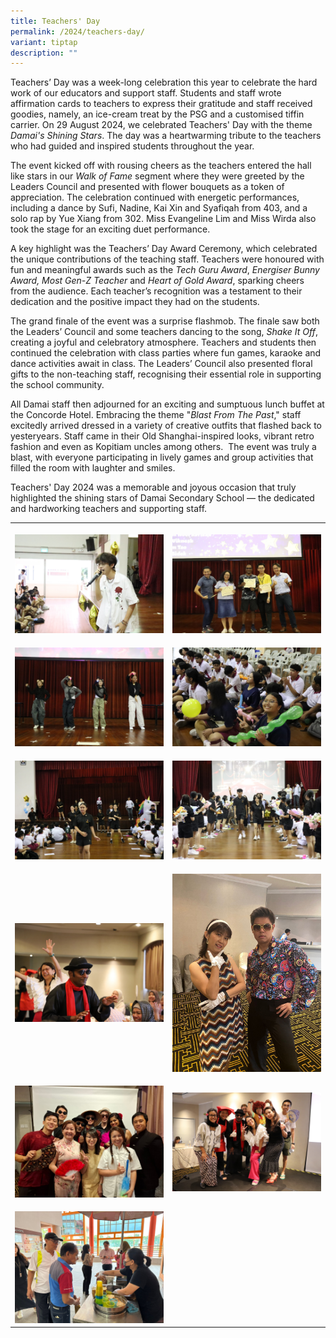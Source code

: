 ```yaml
---
title: Teachers' Day
permalink: /2024/teachers-day/
variant: tiptap
description: ""
---
```

<p>Teachers’ Day was a week-long celebration this year to celebrate the hard
work of our educators and support staff. Students and staff wrote affirmation
cards to teachers to express their gratitude and staff received goodies,
namely, an ice-cream treat by the PSG and a customised tiffin carrier.
On 29 August 2024, we celebrated Teachers' Day with the theme <em>Damai's Shining Stars</em>.
The day was a heartwarming tribute to the teachers who had guided and inspired
students throughout the year.</p>
<p>The event kicked off with rousing cheers as the teachers entered the hall
like stars in our <em>Walk of Fame</em> segment where they were greeted by
the Leaders Council and presented with flower bouquets as a token of appreciation.
The celebration continued with energetic performances, including a dance
by Sufi, Nadine, Kai Xin and Syafiqah from 403, and a solo rap by Yue Xiang
from 302. Miss Evangeline Lim and Miss Wirda also took the stage for an
exciting duet performance.</p>
<p>A key highlight was the Teachers’ Day Award Ceremony, which celebrated
the unique contributions of the teaching staff. Teachers were honoured
with fun and meaningful awards such as the <em>Tech Guru Award</em>, <em>Energiser Bunny Award, Most Gen-Z Teacher</em> and <em>Heart of Gold Award</em>,
sparking cheers from the audience. Each teacher’s recognition was a testament
to their dedication and the positive impact they had on the students.</p>
<p>The grand finale of the event was a surprise flashmob. The finale saw
both the Leaders’ Council and some teachers dancing to the song, <em>Shake It Off</em>,
creating a joyful and celebratory atmosphere. Teachers and students then
continued the celebration with class parties where fun games, karaoke and
dance activities await in class. The Leaders’ Council also presented floral
gifts to the non-teaching staff, recognising their essential role in supporting
the school community.</p>
<p>All Damai staff then adjourned for an exciting and sumptuous lunch buffet
at the Concorde Hotel. Embracing the theme "<em>Blast From The Past</em>,"
staff excitedly arrived dressed in a variety of creative outfits that flashed
back to yesteryears. Staff came in their Old Shanghai-inspired looks, vibrant
retro fashion and even as Kopitiam uncles among others. &nbsp;The event
was truly a blast, with everyone participating in lively games and group
activities that filled the room with laughter and smiles.</p>
<p>Teachers' Day 2024 was a memorable and joyous occasion that truly highlighted
the shining stars of Damai Secondary School — the dedicated and hardworking
teachers and supporting staff.</p>
<table style="minWidth: 50px">
<colgroup>
<col>
<col>
</colgroup>
<tbody>
<tr>
<th rowspan="1" colspan="1">
<p></p>
<div class="isomer-image-wrapper">
<img style="width: 100%" height="auto" width="100%" alt="" src="/images/Events/2024/tday01.jpg">
</div>
</th>
<th rowspan="1" colspan="1">
<p></p>
<div class="isomer-image-wrapper">
<img style="width: 100%" height="auto" width="100%" alt="" src="/images/Events/2024/tday02.jpg">
</div>
</th>
</tr>
<tr>
<td rowspan="1" colspan="1">
<p></p>
<div class="isomer-image-wrapper">
<img style="width: 100%" height="auto" width="100%" alt="" src="/images/Events/2024/tday03.jpg">
</div>
</td>
<td rowspan="1" colspan="1">
<p></p>
<div class="isomer-image-wrapper">
<img style="width: 100%" height="auto" width="100%" alt="" src="/images/Events/2024/tday04.jpg">
</div>
</td>
</tr>
<tr>
<td rowspan="1" colspan="1">
<p></p>
<div class="isomer-image-wrapper">
<img style="width: 100%" height="auto" width="100%" alt="" src="/images/Events/2024/tday05.jpg">
</div>
</td>
<td rowspan="1" colspan="1">
<p></p>
<div class="isomer-image-wrapper">
<img style="width: 100%" height="auto" width="100%" alt="" src="/images/Events/2024/tday06.jpg">
</div>
</td>
</tr>
<tr>
<td rowspan="1" colspan="1">
<p></p>
<div class="isomer-image-wrapper">
<img style="width: 100%" height="auto" width="100%" alt="" src="/images/Events/2024/tday08.jpg">
</div>
</td>
<td rowspan="1" colspan="1">
<p></p>
<div class="isomer-image-wrapper">
<img style="width: 100%" height="auto" width="100%" alt="" src="/images/Events/2024/tday09.jpg">
</div>
</td>
</tr>
<tr>
<td rowspan="1" colspan="1">
<p></p>
<div class="isomer-image-wrapper">
<img style="width: 100%" height="auto" width="100%" alt="" src="/images/Events/2024/tday10.jpg">
</div>
</td>
<td rowspan="1" colspan="1">
<p></p>
<div class="isomer-image-wrapper">
<img style="width: 100%" height="auto" width="100%" alt="" src="/images/Events/2024/tday11.jpg">
</div>
</td>
</tr>
<tr>
<td rowspan="1" colspan="1">
<p></p>
<div class="isomer-image-wrapper">
<img style="width: 100%" height="auto" width="100%" alt="" src="/images/Events/2024/tday12.jpg">
</div>
</td>
<td rowspan="1" colspan="1">
<p></p>
</td>
</tr>
</tbody>
</table>
<p></p>